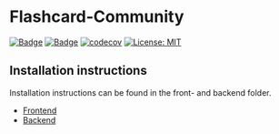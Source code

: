 # Flashcard-Community

[![Badge](https://api.codacy.com/project/badge/Grade/95260a54312140bf99814090ab89a940?isInternal=true)](https://app.codacy.com/project/FlashCardCommunity/fc-com/dashboard) [![Badge](https://travis-ci.org/phoenixfeder/fc-com.svg?branch=master)](https://travis-ci.org/phoenixfeder/fc-com) [![codecov](https://codecov.io/gh/phoenixfeder/fc-com/branch/master/graph/badge.svg)](https://codecov.io/gh/phoenixfeder/fc-com) [![License: MIT](https://img.shields.io/badge/License-MIT-yellow.svg)](https://opensource.org/licenses/MIT)

## Installation instructions

Installation instructions can be found in the front- and backend folder.

-   [Frontend](https://github.com/phoenixfeder/fc-com/tree/master/frontend)
-   [Backend](https://github.com/phoenixfeder/fc-com/tree/master/backend)
